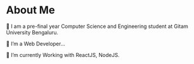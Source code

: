 # About Me

👋 I am a pre-final year Computer Science and Engineering student at Gitam University Bengaluru. 

👀 I’m a Web Developer...

🌱 I’m currently Working with ReactJS, NodeJS.

